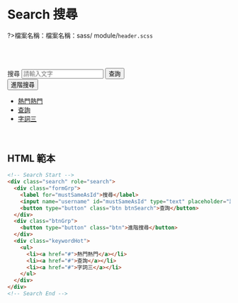 # Search 搜尋

?>檔案名稱：檔案名稱：sass/ module/`header.scss`

<div class="webSearch demo" role="search">
  <div class="formGrp">
    <label for="mustSameAsId">搜尋</label>
    <input name="username" id="mustSameAsId" type="text" placeholder="請輸入文字" accesskey="S" title="請輸入文字" aria-label="搜尋網站內容" />
    <button type="button" class="btn btnSearch">查詢</button>
  </div>
  <div class="btnGrp">
    <button type="button" class="btn">進階搜尋</button>
  </div>
  <div class="keywordHot">
    <ul>
      <li><a href="#">熱門熱門</a></li>
      <li><a href="#">查詢</a></li>
      <li><a href="#">字詞三</a></li>
    </ul>
  </div>
</div>

## HTML 範本

```html
<!-- Search Start -->
<div class="search" role="search">
  <div class="formGrp">
    <label for="mustSameAsId">搜尋</label>
    <input name="username" id="mustSameAsId" type="text" placeholder="請輸入文字" accesskey="S" title="請輸入文字" aria-label="搜尋網站內容" />
    <button type="button" class="btn btnSearch">查詢</button>
  </div>
  <div class="btnGrp">
    <button type="button" class="btn">進階搜尋</button>
  </div>
  <div class="keywordHot">
    <ul>
      <li><a href="#">熱門熱門</a></li>
      <li><a href="#">查詢</a></li>
      <li><a href="#">字詞三</a></li>
    </ul>
  </div>
</div>
<!-- Search End -->
```

<style>
.demo{
  margin:4rem 0;
}
</style>

<link rel="stylesheet" href="https://hywebu00.github.io/HyUI_v4/css/style.css" />
